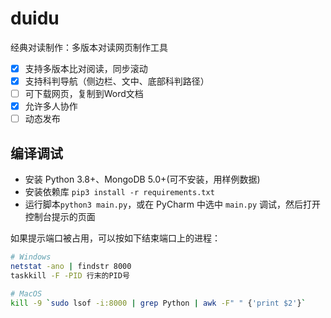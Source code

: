 # duidu

经典对读制作：多版本对读网页制作工具
- [x] 支持多版本比对阅读，同步滚动
- [x] 支持科判导航（侧边栏、文中、底部科判路径）
- [ ] 可下载网页，复制到Word文档
- [x] 允许多人协作
- [ ] 动态发布

## 编译调试

- 安装 Python 3.8+、MongoDB 5.0+(可不安装，用样例数据)
- 安装依赖库 `pip3 install -r requirements.txt`
- 运行脚本`python3 main.py`，或在 PyCharm 中选中 `main.py` 调试，然后打开控制台提示的页面

如果提示端口被占用，可以按如下结束端口上的进程：
```sh
# Windows
netstat -ano | findstr 8000
taskkill -F -PID 行末的PID号
```
```sh
# MacOS
kill -9 `sudo lsof -i:8000 | grep Python | awk -F" " {'print $2'}`
```
